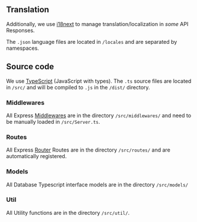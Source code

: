 ## Translation
Additionally, we use [i18next](https://www.i18next.com/) to manage translation/localization in _some_ API Responses.

The ``.json`` language files are located in ``/locales`` and are separated by namespaces.

## Source code
We use [TypeScript](https://www.typescriptlang.org/) (JavaScript with types).
The ``.ts`` source files are located in ``/src/`` and will be  compiled to ``.js`` in the ``/dist/`` directory.

### Middlewares
All Express [Middlewares](http://expressjs.com/en/guide/writing-middleware.html) are in the directory ``/src/middlewares/`` and need to be manually loaded in ``/src/Server.ts``.

### Routes
All Express [Router](http://expressjs.com/en/4x/api.html#router) Routes are in the directory ``/src/routes/`` and are automatically registered.

### Models
All Database Typescript interface models are in the directory ``/src/models/``

### Util
All Utility functions are in the directory ``/src/util/``.